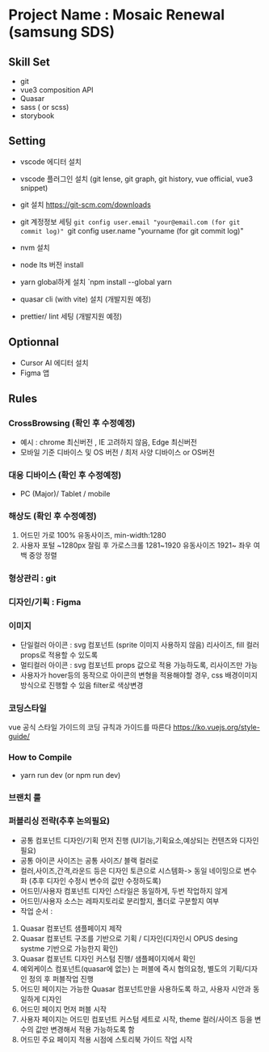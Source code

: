 # Project Name : Mosaic Renewal (samsung SDS) 
## Skill Set
- git
- vue3 composition API
- Quasar
- sass ( or scss)
- storybook


## Setting
- vscode 에디터 설치
- vscode 플러그인 설치 (git lense, git graph, git history, vue official, vue3 snippet)
- git 설치
  https://git-scm.com/downloads
- git 계정정보 세팅
  `git config user.email "your@email.com (for git commit log)"
  `git config user.name "yourname (for git commit log)"
- nvm 설치
- node lts 버전 install 
- yarn global하게 설치
  `npm install --global yarn


- quasar cli (with vite) 설치 (개발지원 예정)
- prettier/ lint 세팅 (개발지원 예정)

## Optionnal
- Cursor AI 에디터 설치
- Figma 앱

## Rules
### CrossBrowsing (확인 후 수정예정)
- 예시 : chrome 최신버전 , IE 고려하지 않음, Edge 최신버전
- 모바일 기준 디바이스 및 OS 버전 / 최저 사양 디바이스 or OS버전 

### 대응 디바이스 (확인 후 수정예정)
- PC (Major)/ Tablet / mobile 

### 해상도 (확인 후 수정예정)
1) 어드민
가로 100% 유동사이즈, min-width:1280
2) 사용자 포털
~1280px 잘림 후 가로스크롤
1281~1920 유동사이즈
1921~ 좌우 여백 중앙 정렬


### 형상관리 : git 

### 디자인/기획 : Figma 

### 이미지
- 단일컬러 아이콘 : svg 컴포넌트 (sprite 이미지 사용하지 않음) 리사이즈, fill 컬러 props로 적용할 수 있도록 
- 멀티컬러 아이콘 : svg 컴포넌트 props 값으로 적용 가능하도록, 리사이즈만 가능
- 사용자가 hover등의 동작으로 아이콘의 변형을 적용해야할 경우, css 배경이미지 방식으로 진행할 수 있음 filter로 색상변경 

### 코딩스타일
vue 공식 스타일 가이드의 코딩 규칙과 가이드를 따른다
https://ko.vuejs.org/style-guide/


### How to Compile
- yarn run dev (or npm run dev)


### 브랜치 룰



### 퍼블리싱 전략(추후 논의필요)
- 공통 컴포넌트 디자인/기획 먼저 진행 (UI기능,기획요소,예상되는 컨텐츠와 디자인 필요)
- 공통 아이콘 사이즈는 공통 사이즈/ 블랙 컬러로
- 컬러,사이즈,간격,라운드 등은 디자인 토큰으로 시스템화-> 동일 네이밍으로 변수화 (추후 디자인 수정시 변수의 값만 수정하도록)
- 어드민/사용자 컴포넌트 디자인 스타일은 동일하게, 두번 작업하지 않게 
- 어드민/사용자 소스는 레파지토리로 분리할지, 폴더로 구분할지 여부
- 작업 순서 :
1) Quasar 컴포넌트 샘플페이지 제작
2) Quasar 컴포넌트 구조를 기반으로 기획 / 디자인(디자인시 OPUS desing systme 기반으로 가능한지 확인)
3) Quasar 컴포넌트 디자인 커스텀 진행/ 샘플페이지에서 확인
3) 예외케이스 컴포넌트(quasar에 없는) 는 퍼블에 즉시 협의요청, 별도의 기획/디자인 정의 후 퍼블작업 진행
4) 어드민 페이지는 가능한 Quasar 컴포넌트만을 사용하도록 하고, 사용자 시안과 동일하게 디자인
5) 어드민 페이지 먼저 퍼블 시작
6) 사용자 페이지는 어드민 컴포넌트 커스텀 세트로 시작, theme 컬러/사이즈 등을 변수의 값만 변경해서 적용 가능하도록 함
7) 어드민 주요 페이지 적용 시점에 스토리북 가이드 작업 시작 